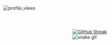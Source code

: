 <br><div style = "position:absolute; left:10px; top:20px">![profile_views](https://komarev.com/ghpvc/?username=your-github-panayotsky-dev&color=blueviolet)</div> [![GitHub Streak](https://streak-stats.demolab.com?user=panayotsky-dev&theme=radical&hide_border=true&border_radius=4&currStreakNum=60BEC6)](https://git.io/streak-stats)</br>
![snake gif](https://github.com/panayotsky-dev/panayotsky-dev/blob/output/github-contribution-grid-snake.gif)
